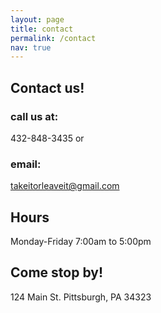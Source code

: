 ```yaml
---
layout: page
title: contact
permalink: /contact
nav: true
---
```


## Contact us!

### call us at: 
432-848-3435 or 
### email: 
takeitorleaveit@gmail.com

## Hours

Monday-Friday 7:00am to 5:00pm

## Come stop by!

124 Main St. Pittsburgh, PA 34323
